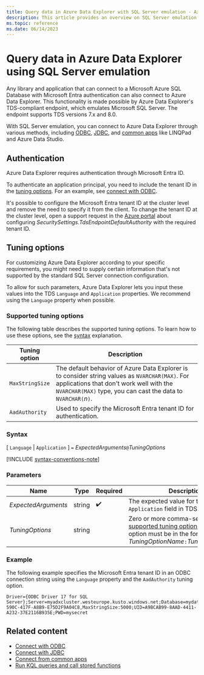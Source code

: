 ```yaml
---
title: Query data in Azure Data Explorer with SQL Server emulation - Azure Data Explorer
description: This article provides an overview on SQL Server emulation in Azure Data Explorer.
ms.topic: reference
ms.date: 06/14/2023
---
```

# Query data in Azure Data Explorer using SQL Server emulation

Any library and application that can connect to a Microsoft Azure SQL Database with Microsoft Entra authentication can also connect to Azure Data Explorer. This functionality is made possible by Azure Data Explorer's TDS-compliant endpoint, which emulates Microsoft SQL Server. The endpoint supports TDS versions 7.x and 8.0.

With SQL Server emulation, you can connect to Azure Data Explorer through various methods, including [ODBC](connect-odbc.md), [JDBC](connect-jdbc.md), and [common apps](connect-common-apps.md) like LINQPad and Azure Data Studio.

## Authentication

Azure Data Explorer requires authentication through Microsoft Entra ID.

To authenticate an application principal, you need to include the tenant ID in the [tuning options](#tuning-options). For an example, see [connect with ODBC](connect-odbc.md#application-authentication).

It's possible to configure the Microsoft Entra tenant ID at the cluster level and remove the need to specify it from the client. To change the tenant ID at the cluster level, open a support request in the  [Azure portal](https://portal.azure.com/#blade/Microsoft_Azure_Support/HelpAndSupportBlade/overview) about configuring *SecuritySettings.TdsEndpointDefaultAuthority* with the required tenant ID.

## Tuning options

For customizing Azure Data Explorer according to your specific requirements, you might need to supply certain information that's not supported by the standard SQL Server connection configuration.

To allow for such parameters, Azure Data Explorer lets you input these values into the TDS `Language` and `Application` properties. We recommend using the `Language` property when possible.

### Supported tuning options

The following table describes the supported tuning options. To learn how to use these options, see the [syntax](#syntax) explanation.

|Tuning option|Description|
|--|--|
|`MaxStringSize`|The default behavior of Azure Data Explorer is to consider string values as `NVARCHAR(MAX)`. For applications that don't work well with the `NVARCHAR(MAX)` type, you can cast the data to `NVARCHAR(`*n*`)`.|
|`AadAuthority`|Used to specify the Microsoft Entra tenant ID for authentication.|

### Syntax

[ `Language` | `Application` ] `=` *ExpectedArguments*`@`*TuningOptions*

[!INCLUDE [syntax-conventions-note](includes/syntax-conventions-note.md)]

### Parameters

|Name|Type|Required|Description|
|--|--|--|--|
|*ExpectedArguments*|string| :heavy_check_mark:|The expected value for the `Language` or `Application` field in TDS.|
|*TuningOptions*|string||Zero or more comma-separated [supported tuning options](#supported-tuning-options). Each tuning option must be in the format of *TuningOptionName*`:`*TuningOptionValue*.|

### Example

The following example specifies the Microsoft Entra tenant ID in an ODBC connection string using the `Language` property and the `AadAuthority` tuning option.

```odbc
Driver={ODBC Driver 17 for SQL Server};Server=myadxcluster.westeurope.kusto.windows.net;Database=mydatabase;Authentication=ActiveDirectoryServicePrincipal;Language=any@AadAuthority:57B489CD-590C-417F-A8B9-E75D2F9A04C8,MaxStringSize:5000;UID=A9BCAB99-8AAD-4411-A232-37E2116B935E;PWD=mysecret
```

## Related content

* [Connect with ODBC](connect-odbc.md)
* [Connect with JDBC](connect-jdbc.md)
* [Connect from common apps](connect-common-apps.md)
* [Run KQL queries and call stored functions](sql-kql-queries-and-stored-functions.md)
